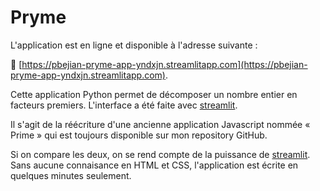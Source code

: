 # Pryme

L'application est en ligne et disponible à l'adresse suivante :

🚀 [https://pbejian-pryme-app-yndxjn.streamlitapp.com](https://pbejian-pryme-app-yndxjn.streamlitapp.com).


Cette application Python permet de décomposer un nombre entier en facteurs premiers. L'interface a été faite avec [streamlit](streamlit.io).

Il s'agit de la réécriture d'une ancienne application Javascript nommée « Prime » qui est toujours disponible sur mon repository GitHub.

Si on compare les deux, on se rend compte de la puissance de [streamlit](streamlit.io). Sans aucune connaisance en HTML et CSS, l'application est écrite en quelques minutes seulement. 